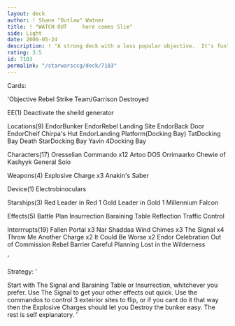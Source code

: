 ```yaml
---
layout: deck
author: ! Shane "Outlaw" Watner
title: ! "WATCH OUT     here comes Slim"
side: Light
date: 2000-05-24
description: ! "A strong deck with a less popular objective.  It's fun"
rating: 3.5
id: 7103
permalink: "/starwarsccg/deck/7103"
---
```

Cards: 

'Objective Rebel Strike Team/Garrison Destroyed

EE(1)
Deactivate the sheild generator

Locations(9)
EndorBunker
EndorRebel Landing Site
EndorBack Door
EndorCheif Chirpa's Hut
EndorLanding Platform(Docking Bay)
TatDocking Bay
Death StarDocking Bay
Yavin 4Docking Bay

Characters(17)
Oresselian Commando x12
Artoo
DOS
Orrimaarko
Chewie of Kashyyk
General Solo

Weapons(4)
Explosive Charge x3
Anakin's Saber

Device(1)
Electrobinoculars

Starships(3)
Red Leader in Red 1
Gold Leader in Gold 1
Millennium Falcon

Effects(5)
Battle Plan
Insurrection
Baraining Table
Reflection
Traffic Control

Interrrupts(19)
Fallen Portal x3
Nar Shaddaa Wind Chimes x3
The Signal x4
Throw Me Another Charge x2
It Could Be Worse x2
Endor Celebration
Out of Commission
Rebel Barrier
Careful Planning
Lost in the Wilderness




'

Strategy: '

Start with The Signal and Baraining Table or Insurrection, whitchever you prefer.	Use The Signal to get your other effects out quick.  Use the commandos to control 3 exteirior sites to flip, or if you cant do it that way then the Explosive Charges should let you Destroy the bunker easy.  The rest is self explanatory.  '
